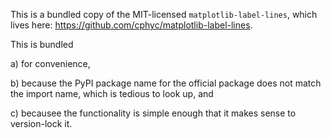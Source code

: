 This is a bundled copy of the MIT-licensed `matplotlib-label-lines`, which lives here: https://github.com/cphyc/matplotlib-label-lines.

This is bundled 

a) for convenience, 

b) because the PyPI package name for the official package does not match the import name, which is tedious to look up, and 

c) becausee the functionality is simple enough that it makes sense to version-lock it.